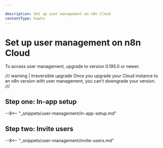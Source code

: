 ```yaml
---

description: Set up user management on n8n Cloud
contentType: howto
---
```


# Set up user management on n8n Cloud

To access user management, upgrade to version 0.195.0 or newer.

/// warning | Irreversible upgrade
Once you upgrade your Cloud instance to an n8n version with user management, you can't downgrade your version.
///

## Step one: In-app setup

--8<-- "_snippets/user-management/in-app-setup.md"

## Step two: Invite users

--8<-- "_snippets/user-management/invite-users.md"
